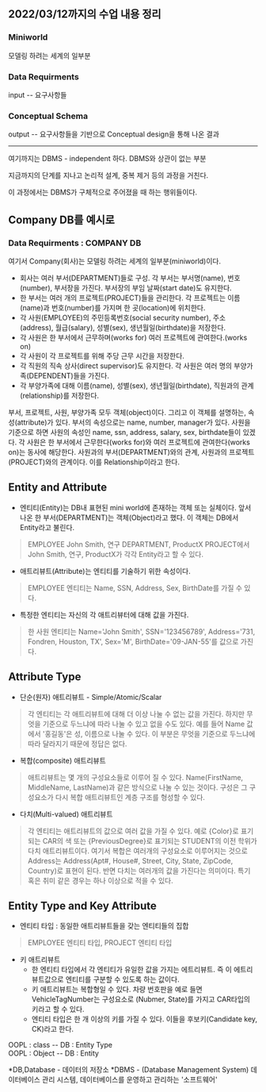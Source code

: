 ## 2022/03/12까지의 수업 내용 정리

### Miniworld
모델링 하려는 세계의 일부분

### Data Requirments
input -- 요구사항들

### Conceptual Schema
output -- 요구사항들을 기반으로 Conceptual design을 통해 나온 결과

<hr/>

여기까지는 DBMS - independent 하다. DBMS와 상관이 없는 부분

지금까지의 단계를 지나고 논리적 설계, 중복 제거 등의 과정을 거친다.

이 과정에서는 DBMS가 구체적으로 주어졌을 때 하는 행위들이다.


## Company DB를 예시로

### Data Requirments : COMPANY DB
여기서 Company(회사)는 모델링 하려는 세계의 일부분(miniworld)이다.
- 회사는 여러 부서(DEPARTMENT)들로 구성. 각 부서는 부서명(name), 번호(number), 부서장을 가진다. 부서장의 부임 날짜(start date)도 유지한다.
- 한 부서는 여러 개의 프로젝트(PROJECT)들을 관리한다. 각 프로젝트는 이름(name)과 번호(number)를 가지며 한 곳(location)에 위치한다.
- 각 사원(EMPLOYEE)의 주민등록번호(social security number), 주소(address), 월급(salary), 성별(sex), 생년월일(birthdate)을 저장한다.
- 각 사원은 한 부서에서 근무하며(works for) 여러 프로젝트에 관여한다.(works on)
- 각 사원이 각 프로젝트를 위해 주당 근무 시간을 저장한다.
- 각 직원의 직속 상사(direct supervisor)도 유지한다. 각 사원은 여러 명의 부양가족(DEPENDENT)들을 가진다.
- 각 부양가족에 대해 이름(name), 성별(sex), 생년월일(birthdate), 직원과의 관계(relationship)를 저장한다.

부서, 프로젝트, 사원, 부양가족 모두 객체(object)이다. 그리고 이 객체를 설명하는, 속성(attribute)가 있다.
부서의 속성으로는 name, number, manager가 있다. 사원을 기준으로 하면 사원의 속성인 name, ssn, address, salary, sex, birthdate들이 있겠다.
각 사원은 한 부서에서 근무한다(works for)와 여러 프로젝트에 관여한다(works on)는 동사에 해당한다. 사원과의 부서(DEPARTMENT)와의 관계, 사원과의 프로젝트(PROJECT)와의 관계이다. 이를 Relationship이라고 한다.


## Entity and Attribute
- 엔티티(Entity)는 DB내 표현된 mini world에 존재하는 객체 또는 실체이다. 앞서 나온 한 부서(DEPARTMENT)는 객체(Object)라고 했다. 이 객체는 DB에서 Entity라고 불린다.
> EMPLOYEE John Smith, 연구 DEPARTMENT, ProductX PROJECT에서 John Smith, 연구, ProductX가 각각 Entity라고 할 수 있다.
- 애트리뷰트(Attribute)는 엔티티를 기술하기 위한 속성이다. 
> EMPLOYEE 엔티티는 Name, SSN, Address, Sex, BirthDate를 가질 수 있다.
- 특정한 엔티티는 자신의 각 애트리뷰터에 대해 값을 가진다.
> 한 사원 엔티티는 Name='John Smith', SSN='123456789', Address='731, Fondren, Houston, TX', Sex='M', BirthDate='09-JAN-55'를 값으로 가진다.

## Attribute Type
- 단순(원자) 애트리뷰트 - Simple/Atomic/Scalar
> 각 엔티티는 각 애트리뷰트에 대해 더 이상 나눌 수 없는 값을 가진다. 하지만 무엇을 기준으로 두느냐에 따라 나눌 수 있고 없을 수도 있다. 예를 들어 Name 값에서 '홍길동'은 성, 이름으로 나눌 수 있다. 이 부분은 무엇을 기준으로 두느냐에 따라 달라지기 때문에 정답은 없다.
- 복합(composite) 애트리뷰트
> 애트리뷰트는 몇 개의 구성요소들로 이루어 질 수 있다. Name(FirstName, MiddleName, LastName)과 같은 방식으로 나눌 수 있는 것이다.
> 구성은 그 구성요소가 다시 복합 애트리뷰트인 계층 구조를 형성할 수 있다.
- 다치(Multi-valued) 애트리뷰트
> 각 엔티티는 애트리뷰트의 값으로 여러 값을 가질 수 있다. 예로 {Color}로 표기되는 CAR의 색 또는 {PreviousDegree}로 표기되는 STUDENT의 이전 학위가 다치 애트리뷰트이다.
> 여기서 복합은 여러개의 구성요소로 이루어지는 것으로 Address는 Address(Apt#, House#, Street, City, State, ZipCode, Country)로 표현이 된다. 반면 다치는 여러개의 값을 가진다는 의미이다. 특기 혹은 취미 같은 경우는 하나 이상으로 적을 수 있다.

## Entity Type and Key Attribute
- 엔티티 타입 : 동일한 애트리뷰트들을 갖는 엔티티들의 집합
> EMPLOYEE 엔티티 타입, PROJECT 엔티티 타입
- 키 애트리뷰트
   - 한 엔티티 타입에서 각 엔티티가 유일한 값을 가지는 에트리뷰트. 즉 이 에트리뷰트값으로 엔티티를 구분할 수 있도록 하는 값이다.
   - 키 애트리뷰트는 복합형일 수 있다. 차량 번호판을 예로 들면 VehicleTagNumber는 구성요소로 (Nubmer, State)를 가지고 CAR타입의 키라고 할 수 있다.
   - 엔티티 타입은 한 개 이상의 키를 가질 수 있다. 이들을 후보키(Candidate key, CK)라고 한다.

OOPL : class -- DB : Entity Type   
OOPL : Object -- DB : Entity

*DB,Database - 데이터의 저장소 
*DBMS - (Database Management System) 데이터베이스 관리 시스템, 데이터베이스를 운영하고 관리하는 '소프트웨어'
